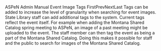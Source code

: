 ASPeN Admin Manual
Event Image Tags
FirstPrevNextLast
Tags can be added to increase the level of granularity when searching for event images.  State Library staff can add additional tags to the system.  Current tags reflect the event itself.  For example when adding the Montana Shared Catalog spring meeting to ASPeN, an image of a past meeting might be uploaded to the event.  The staff member can then tag the event as being a part of the Montana Shared Catalog.  Doing this makes it possible for staff and the public to search for images of the Montana Shared Catalog.